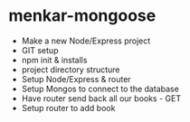 # menkar-mongoose
- Make a new Node/Express project
- GIT setup
- npm init & installs
- project directory structure
- Setup Node/Express & router
- Setup Mongos to connect to the database
- Have router send back all our books - GET
- Setup router to add book

